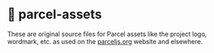 # 📃 parcel-assets

These are original source files for Parcel assets like the project logo, wordmark, etc. as used on the [parceljs.org](https://parceljs.org) website and elsewhere.
